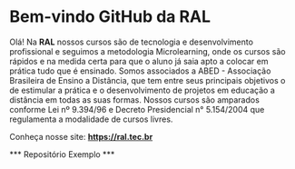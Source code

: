 # Bem-vindo GitHub da RAL 

Olá! Na **RAL** nossos cursos são de tecnologia e desenvolvimento profissional e seguimos a metodologia Microlearning, onde os cursos são rápidos e na medida certa para que o aluno já saia apto a colocar em prática tudo que é ensinado. Somos associados a ABED - Associação Brasileira de Ensino a Distância, que tem entre seus principais objetivos o de estimular a prática e o desenvolvimento de projetos em educação a distância em todas as suas formas. Nossos cursos são amparados conforme Lei nº 9.394/96 e Decreto Presidencial n° 5.154/2004 que regulamenta a modalidade de cursos livres.
 
Conheça nosse site: **https://ral.tec.br**


*** Repositório Exemplo ***


